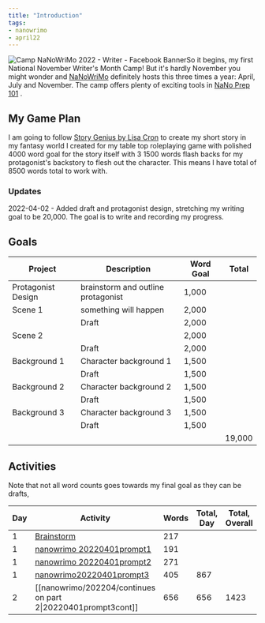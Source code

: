 ```yaml
---
title: "Introduction"
tags:
- nanowrimo
- april22
---
```


![Camp NaNoWriMo 2022 - Writer - Facebook Banner](https://s3.amazonaws.com/files.wordpress.nanowrimo.org/wp-content/uploads/2022/03/16123816/Camp-Nano_Writer-Banner_FB_300dpi.png)So it begins, my first National November Writer's Month Camp! But it's hardly November you might wonder and [NaNoWriMo](https://nanowrimo.org/) definitely hosts this three times a year: April, July and November. The camp offers plenty of exciting tools in [NaNo Prep 101](https://nanowrimo.org/nano-prep-101) . 

## My Game Plan
I am going to follow [Story Genius by Lisa Cron](https://www.amazon.ca/Story-Genius-Science-Outlining-Riveting/dp/1607748894?crid=2MSUNEAHYIKTA&keywords=story+genius&qid=1648607735&sprefix=story+genius%2Caps%2C134&sr=8-1&linkCode=ll1&tag=&linkId=2b928dcbaec4e1f8a312622b5b3cfea1&language=en_CA&ref_=as_li_ss_tl) to create my short story in my fantasy world I created for my table top roleplaying game with polished 4000 word goal for the story itself with 3 1500 words flash backs for my protagonist's backstory to flesh out the character. This means I have total of 8500 words total to work with.

### Updates
2022-04-02 - Added draft and protagonist design, stretching my writing goal to be 20,000. The goal is to write and recording my progress.


## Goals
| Project            | Description                        | Word Goal | Total  |
| ------------------ | ---------------------------------- | --------- | ------ |
| Protagonist Design | brainstorm and outline protagonist | 1,000     |        |
| Scene 1            | something will happen              | 2,000     |        |
|                    | Draft                              | 2,000     |        |
| Scene 2            |                                    | 2,000     |        |
|                    | Draft                              | 2,000     |        |
| Background 1       | Character background 1             | 1,500     |        |
|                    | Draft                              | 1,500     |        |
| Background 2       | Character background 2             | 1,500     |        |
|                    | Draft                              | 1,500     |        |
| Background 3       | Character background 3             | 1,500     |        |
|                    | Draft                              | 1,500     |        |
|                    |                                    |           | 19,000 |

## Activities
Note that not all word counts goes towards my final goal as they can be drafts, 

| Day | Activity                                                                     | Words | Total, Day | Total, Overall |
| --- | ---------------------------------------------------------------------------- | ----- | ---------- | -------------- |
| 1   | [Brainstorm](nanowrimo/202204/Brainstorm.md)                                 | 217   |            |                |
| 1   | [nanowrimo 20220401prompt1](nanowrimo/202204/nanowrimo%2020220401prompt1.md) | 191   |            |                |
| 1   | [nanowrimo 20220401prompt2](nanowrimo/202204/nanowrimo%2020220401prompt2.md) | 271   |            |                |
| 1   | [nanowrimo20220401prompt3](nanowrimo/202204/nanowrimo20220401prompt3.md)     | 405   | 867        |                |
| 2   | [[nanowrimo/202204/continues on part 2\|20220401prompt3cont]]                | 656   | 656        | 1423               |

